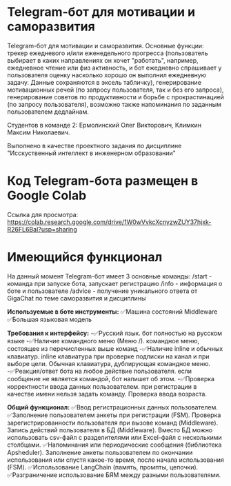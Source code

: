 # Telegram-бот для мотивации и саморазвития
Telegram-бот для мотивации и саморазвития. Основные функции: трекер ежедневого и/или еженедельного прогресса (пользователь выбирает в каких направлениях он хочет "работать", например, ежедневное чтение или физ активность, и бот ежедневно спрашивает у пользователя оценку насколько хорошо он выполнил ежедневную задачу. Данные сохраняются в эксель табличку), генерирование мотивационных речей (по запросу пользователя, так и без его запроса), генерирование советов по продуктивности и борьбе с прокрастинацией (по запросу пользователя), возможно также напоминания по заданным пользователем дедлайнам.

Студентов в команде 2: Ермолинский Олег Викторович, Климкин Максим Николаевич.

Выполнено в качестве проектного задания по дисциплине "Исскуственный интеллект в инженерном образовании"

# Код Telegram-бота размещен в Google Colab
Ссылка для просмотра: https://colab.research.google.com/drive/1W0wVvkcXcnyzwZUY37hjxk-R26FL6BaI?usp=sharing

# Имеющийся функционал
На данный момент Telegram-бот имеет 3 основные команды: 
/start - команда при запуске бота, запускает регистрацию 
/info - информация о боте и пользователе
/advice - получение уникального ответа от GigaChat по теме саморазвития и дисциплины

**Используемые в боте инструменты:**
✅Машина состояний
Middleware
✅Большая языковая модель

**Требования к интерфейсу:**
-✅Русский язык. 
бот полностью на русском языке
-✅Наличие командного меню (Меню /). 
командное меню, состоящее из перечисленных выше команд
-✅Наличие inline и обычных клавиатур.
inline клавиатура при проверке подписки на канал и при выборе цели. Обычная клавиатура, дублирующая командное меню.
-✅Реакция/ответ бота на любое действие пользователя.
если сообщение не является командой, бот напишет об этом.
-✅Проверка корректности ввода данных пользователем.
при регистрации в качестве имени нельзя задать команду. Проверка ввода возраста.

**Общий функционал:**
✅Ввод регистрационных данных пользователем.
✅Заполнение пользователем анкеты при регистрации (FSM).
Проверка зарегистрированности пользователя при вызове команд (Middleware).
Запись действий пользователя в БД (Middleware). Вместо БД можно использовать csv-файл с разделителями или Excel-файл с несколькими столбцами.
✅Напоминания или периодические сообщения (библиотека Apsheduler).
Заполнение анкеты пользователем по окончании использования или спустя какое-то время, после начала использования (FSM).
✅Использование LangChain (память, промпты, цепочки).
✅Разграничение использование БЯМ между разными пользователями.

